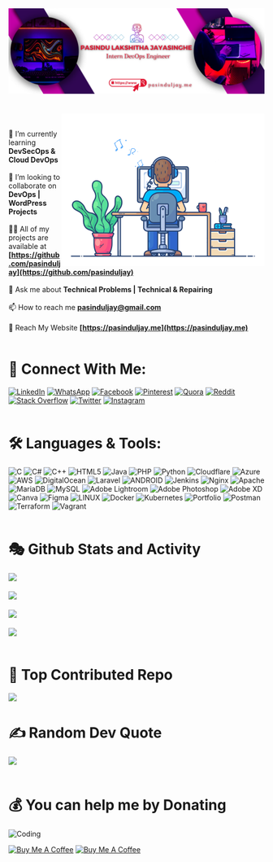 <img align="center" alt="Banner"  src="Resources/banner.png">

#
<img align="right" alt="Coding" width="400" src="Resources/user1.gif">
<br>

🌱 I’m currently learning **DevSecOps & Cloud DevOps**<br><br>
👯 I’m looking to collaborate on **DevOps | WordPress Projects**<br><br>
👨‍💻 All of my projects are available at **[https://github.com/pasinduljay](https://github.com/pasinduljay)** <br><br>
💬 Ask me about **Technical Problems | Technical & Repairing**<br><br>
📫 How to reach me **pasinduljay@gmail.com**<br><br>
📄 Reach My Website **[https://pasinduljay.me](https://pasinduljay.me)**
<br><br>

# 🤝 Connect With Me:
[![LinkedIn](https://img.shields.io/badge/LinkedIn-%230077B5.svg?logo=linkedin&logoColor=white)](https://linkedin.com/in/pasinduljay)
[![WhatsApp](https://img.shields.io/badge/WhatsApp-%25D366.svg?logo=whatsapp&logoColor=white)](https://wa.me/+94770576274)
[![Facebook](https://img.shields.io/badge/Facebook-%231877F2.svg?logo=Facebook&logoColor=white)](https://facebook.com/pasinduljay) 
[![Pinterest](https://img.shields.io/badge/Pinterest-%23E60023.svg?logo=Pinterest&logoColor=white)](https://pinterest.com/pasinduljay) 
[![Quora](https://img.shields.io/badge/Quora-%23B92B27.svg?logo=Quora&logoColor=white)](https://quora.com/profile/pasinduljay) 
[![Reddit](https://img.shields.io/badge/Reddit-%23FF4500.svg?logo=Reddit&logoColor=white)](https://reddit.com/user/pasinduljay) 
[![Stack Overflow](https://img.shields.io/badge/-Stackoverflow-FE7A16?logo=stack-overflow&logoColor=white)](https://stackoverflow.com/users/pasinduljay) 
[![Twitter](https://img.shields.io/badge/Twitter-%231DA1F2.svg?logo=Twitter&logoColor=white)](https://twitter.com/pasinduljay)
[![Instagram](https://img.shields.io/badge/Instagram-%23E4405F.svg?logo=Instagram&logoColor=white)](https://instagram.com/pasinduljay)
<br><br>

# 🛠️ Languages & Tools:
![C](https://img.shields.io/badge/c-%2300599C.svg?style=for-the-badge&logo=c&logoColor=white) ![C#](https://img.shields.io/badge/c%23-%23239120.svg?style=for-the-badge&logo=c-sharp&logoColor=white) ![C++](https://img.shields.io/badge/c++-%2300599C.svg?style=for-the-badge&logo=c%2B%2B&logoColor=white) ![HTML5](https://img.shields.io/badge/html5-%23E34F26.svg?style=for-the-badge&logo=html5&logoColor=white) ![Java](https://img.shields.io/badge/java-%23ED8B00.svg?style=for-the-badge&logo=java&logoColor=white) ![PHP](https://img.shields.io/badge/php-%23777BB4.svg?style=for-the-badge&logo=php&logoColor=white) ![Python](https://img.shields.io/badge/python-3670A0?style=for-the-badge&logo=python&logoColor=ffdd54) ![Cloudflare](https://img.shields.io/badge/Cloudflare-F38020?style=for-the-badge&logo=Cloudflare&logoColor=white) ![Azure](https://img.shields.io/badge/azure-%230072C6.svg?style=for-the-badge&logo=azure-devops&logoColor=white) ![AWS](https://img.shields.io/badge/AWS-%23FF9900.svg?style=for-the-badge&logo=amazon-aws&logoColor=white) ![DigitalOcean](https://img.shields.io/badge/DigitalOcean-%230167ff.svg?style=for-the-badge&logo=digitalOcean&logoColor=white) ![Laravel](https://img.shields.io/badge/laravel-%23FF2D20.svg?style=for-the-badge&logo=laravel&logoColor=white) ![ANDROID](https://img.shields.io/badge/android-%2320232a.svg?style=for-the-badge&logo=android&logoColor=%a4c639) ![Jenkins](https://img.shields.io/badge/jenkins-%232C5263.svg?style=for-the-badge&logo=jenkins&logoColor=white) ![Nginx](https://img.shields.io/badge/nginx-%23009639.svg?style=for-the-badge&logo=nginx&logoColor=white) ![Apache](https://img.shields.io/badge/apache-%23D42029.svg?style=for-the-badge&logo=apache&logoColor=white) ![MariaDB](https://img.shields.io/badge/MariaDB-003545?style=for-the-badge&logo=mariadb&logoColor=white) ![MySQL](https://img.shields.io/badge/mysql-%2300f.svg?style=for-the-badge&logo=mysql&logoColor=white) ![Adobe Lightroom](https://img.shields.io/badge/Adobe%20Lightroom-31A8FF.svg?style=for-the-badge&logo=Adobe%20Lightroom&logoColor=white) ![Adobe Photoshop](https://img.shields.io/badge/adobephotoshop-%2331A8FF.svg?style=for-the-badge&logo=adobephotoshop&logoColor=white) ![Adobe XD](https://img.shields.io/badge/Adobe%20XD-470137?style=for-the-badge&logo=Adobe%20XD&logoColor=#FF61F6) ![Canva](https://img.shields.io/badge/Canva-%2300C4CC.svg?style=for-the-badge&logo=Canva&logoColor=white) 	![Figma](https://img.shields.io/badge/figma-%23F24E1E.svg?style=for-the-badge&logo=figma&logoColor=white) ![LINUX](https://img.shields.io/badge/Linux-FCC624?style=for-the-badge&logo=linux&logoColor=black) ![Docker](https://img.shields.io/badge/docker-%230db7ed.svg?style=for-the-badge&logo=docker&logoColor=white) ![Kubernetes](https://img.shields.io/badge/kubernetes-%23326ce5.svg?style=for-the-badge&logo=kubernetes&logoColor=white) ![Portfolio](https://img.shields.io/badge/Portfolio-%23000000.svg?style=for-the-badge&logo=firefox&logoColor=#FF7139) ![Postman](https://img.shields.io/badge/Postman-FF6C37?style=for-the-badge&logo=postman&logoColor=white) ![Terraform](https://img.shields.io/badge/terraform-%235835CC.svg?style=for-the-badge&logo=terraform&logoColor=white) ![Vagrant](https://img.shields.io/badge/vagrant-%231563FF.svg?style=for-the-badge&logo=vagrant&logoColor=white)
<br><br>

# 🎭 Github Stats and Activity

![](https://github-readme-stats.vercel.app/api?username=pasinduljay&theme=vue-dark&hide_border=false&include_all_commits=true&count_private=false)<br><br>
![](https://github-readme-streak-stats.herokuapp.com/?user=pasinduljay&theme=vue-dark&hide_border=false)<br><br>
![](https://github-readme-stats.vercel.app/api/top-langs/?username=pasinduljay&theme=vue-dark&hide_border=false&include_all_commits=true&count_private=false&layout=compact)<br><br>
![](https://github-readme-activity-graph.vercel.app/graph/?username=pasinduljay&bg_color=273848&color=46BA8D&line=3CB87C&point=FFFFFF&hide_border=false)
<br><br>

# 🚀 Top Contributed Repo
![](https://github-contributor-stats.vercel.app/api?username=pasinduljay&bg_color=273848&limit=5&theme=nord&combine_all_yearly_contributions=true)
<br>

# ✍️ Random Dev Quote
![](https://quotes-github-readme.vercel.app/api?type=horizontal&theme=dark)
<br><br>

# 💰 You can help me by Donating
<img align="center" alt="Coding" width="400" src="Resources/user2.gif">

<a href="https://buymeacoffee.com/pasinduljay" target="_blank"><img src="https://cdn.buymeacoffee.com/buttons/v2/default-yellow.png" alt="Buy Me A Coffee" height="50px" ></a>
<a href="https://www.patreon.com/bePatron?u=39152607" target="_blank"><img src="https://img.shields.io/badge/PayPal-00457C?style=for-the-badge&logo=paypal&logoColor=white" alt="Buy Me A Coffee" height="50px" >
<br><br>
